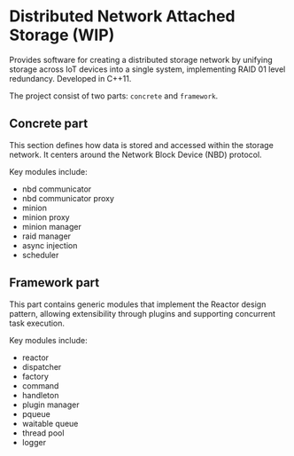 # **Distributed Network Attached Storage (WIP)**

Provides software for creating a distributed storage network by unifying storage across IoT devices into a single system, implementing RAID 01 level redundancy. Developed in C++11.

The project consist of two parts: `concrete` and `framework`.

## Concrete part

This section defines how data is stored and accessed within the storage network. It centers around the Network Block Device (NBD) protocol.

Key modules include:
* nbd communicator
* nbd communicator proxy
* minion
* minion proxy
* minion manager
* raid manager
* async injection
* scheduler

## Framework part

This part contains generic modules that implement the Reactor design pattern, allowing extensibility through plugins and supporting concurrent task execution.

Key modules include:
* reactor
* dispatcher
* factory
* command
* handleton
* plugin manager
* pqueue
* waitable queue
* thread pool
* logger